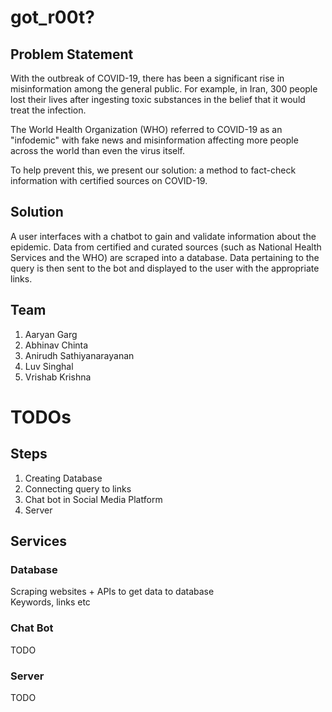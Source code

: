 # got_r00t? #

## Problem Statement ##

With the outbreak of COVID-19, there has been a significant rise in misinformation among the general public. For example, in Iran, 300 people lost their lives after ingesting toxic substances in the belief that it would treat the infection. 

The World Health Organization (WHO) referred to COVID-19 as an "infodemic" with fake news and misinformation affecting more people across the world than even the virus itself.

To help prevent this, we present our solution: a method to fact-check information with certified sources on COVID-19.

## Solution ##

A user interfaces with a chatbot to gain and validate information about the epidemic. Data from certified and curated sources (such as National Health Services and the WHO) are scraped into a database. Data pertaining to the query is then sent to the bot and displayed to the user with the appropriate links.

## Team ##

1. Aaryan Garg
2. Abhinav Chinta
3. Anirudh Sathiyanarayanan
4. Luv Singhal
5. Vrishab Krishna

# TODOs #

## Steps ##

1. Creating Database
2. Connecting query to links
3. Chat bot in Social Media Platform
4. Server

## Services ##

### Database

Scraping websites + APIs to get data to database <br>
Keywords, links etc

### Chat Bot

TODO

### Server

TODO
